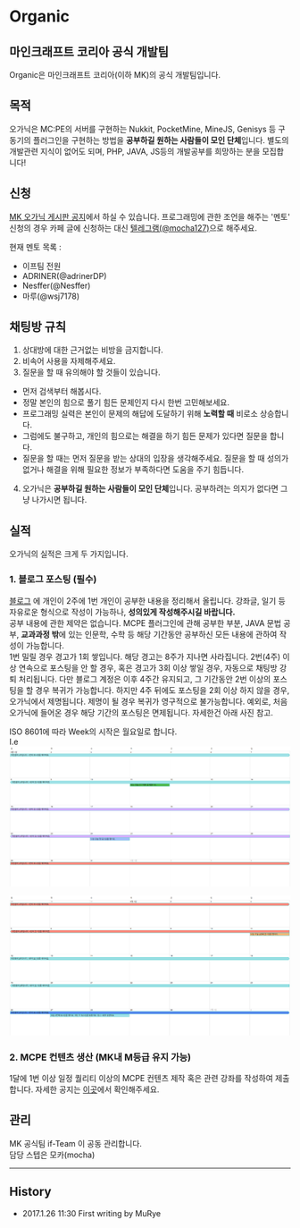 # Organic
## 마인크래프트 코리아 공식 개발팀
Organic은 마인크래프트 코리아(이하 MK)의 공식 개발팀입니다.

## 목적
오가닉은 MC:PE의 서버를 구현하는 Nukkit, PocketMine, MineJS, Genisys 등 구동기의 플러그인을 구현하는 방법을 **공부하길 원하는 사람들이 모인 단체**입니다. 별도의 개발관련 지식이 없어도 되며, PHP, JAVA, JS등의 개발공부를 희망하는 분을 모집합니다!

## 신청
[MK 오가닉 게시판 공지](http://cafe.naver.com/minecraftpe/2576820)에서 하실 수 있습니다.
프로그래밍에 관한 조언을 해주는 '멘토' 신청의 경우 카페 글에 신청하는 대신 [텔레그램(@mocha127)](https://t.me/mocha127)으로 해주세요.

현재 멘토 목록 :
 - 이프팀 전원
 - ADRINER(@adrinerDP)
 - Nesffer(@Nesffer)
 - 마루(@wsj7178)

## 채팅방 규칙
1. 상대방에 대한 근거없는 비방을 금지합니다.
2. 비속어 사용을 자제해주세요.
3. 질문을 할 때 유의해야 할 것들이 있습니다.
 - 먼저 검색부터 해봅시다.
 - 정말 본인의 힘으로 풀기 힘든 문제인지 다시 한번 고민해보세요.
 - 프로그래밍 실력은 본인이 문제의 해답에 도달하기 위해 **노력할 때** 비로소 상승합니다.
 - 그럼에도 불구하고, 개인의 힘으로는 해결을 하기 힘든 문제가 있다면 질문을 합니다.
 - 질문을 할 때는 먼저 질문을 받는 상대의 입장을 생각해주세요. 질문을 할 때 성의가 없거나 해결을 위해 필요한 정보가 부족하다면 도움을 주기 힘듭니다.
4. 오가닉은 **공부하길 원하는 사람들이 모인 단체**입니다. 공부하려는 의지가 없다면 그냥 나가시면 됩니다.

## 실적
오가닉의 실적은 크게 두 가지입니다.

### 1. 블로그 포스팅 (필수)
[블로그](https://organic.110e.im) 에 개인이 2주에 1번 개인이 공부한 내용을 정리해서 올립니다. 강좌글, 일기 등 자유로운 형식으로 작성이 가능하나, **성의있게 작성해주시길 바랍니다.**<br>
공부 내용에 관한 제약은 없습니다. MCPE 플러그인에 관해 공부한 부분, JAVA 문법 공부, **교과과정 밖**에 있는 인문학, 수학 등 해당 기간동안 공부하신 모든 내용에 관하여 작성이 가능합니다.<br>
1번 밀릴 경우 경고가 1회 쌓입니다. 해당 경고는 8주가 지나면 사라집니다.
2번(4주) 이상 연속으로 포스팅을 안 할 경우, 혹은 경고가 3회 이상 쌓일 경우, 자동으로 채팅방 강퇴 처리됩니다. 다만 블로그 계정은 이후 4주간 유지되고, 그 기간동안 2번 이상의 포스팅을 할 경우 복귀가 가능합니다. 하지만 4주 뒤에도 포스팅을 2회 이상 하지 않을 경우, 오가닉에서 제명됩니다. 제명이 될 경우 복귀가 영구적으로 불가능합니다.
예외로, 처음 오가닉에 들어온 경우 해당 기간의 포스팅은 면제됩니다. 자세한건 아래 사진 참고.

ISO 8601에 따라 Week의 시작은 월요일로 합니다.<br>
I.e
![1](/1.png)

![2](/2.png)

### 2. MCPE 컨텐츠 생산 (MK내 M등급 유지 가능)
1달에 1번 이상 일정 퀄리티 이상의 MCPE 컨텐츠 제작 혹은 관련 강좌를 작성하여 제출합니다.
자세한 공지는 [이곳](http://cafe.naver.com/minecraftpe/2576832)에서 확인해주세요.

## 관리
MK 공식팀 if-Team 이 공동 관리합니다. <br>
담당 스텝은 모카(mocha)

---
## History
- 2017.1.26 11:30 First writing by MuRye
